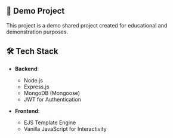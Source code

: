 ## 📜 Demo Project
This project is a demo shared project created for educational and demonstration purposes. 

## 🛠️ Tech Stack

- **Backend**:
  - Node.js
  - Express.js
  - MongoDB (Mongoose)
  - JWT for Authentication

- **Frontend**:
  - EJS Template Engine
  - Vanilla JavaScript for Interactivity
